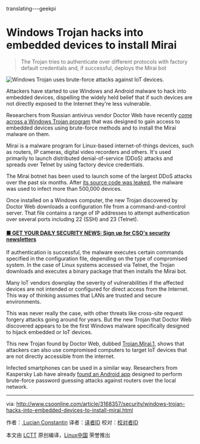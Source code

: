 translating---geekpi

Windows Trojan hacks into embedded devices to install Mirai
============================================================

> The Trojan tries to authenticate over different protocols with factory default credentials and, if successful, deploys the Mirai bot


 ![Windows Trojan uses brute-force attacks against IoT devices.](http://images.techhive.com/images/idgnsImport/2015/08/id-2956907-matrix-434036-100606417-large.jpg) 


Attackers have started to use Windows and Android malware to hack into embedded devices, dispelling the widely held belief that if such devices are not directly exposed to the Internet they're less vulnerable.

Researchers from Russian antivirus vendor Doctor Web have recently [come across a Windows Trojan program][21] that was designed to gain access to embedded devices using brute-force methods and to install the Mirai malware on them.

Mirai is a malware program for Linux-based internet-of-things devices, such as routers, IP cameras, digital video recorders and others. It's used primarily to launch distributed denial-of-service (DDoS) attacks and spreads over Telnet by using factory device credentials.

The Mirai botnet has been used to launch some of the largest DDoS attacks over the past six months. After [its source code was leaked][22], the malware was used to infect more than 500,000 devices.

Once installed on a Windows computer, the new Trojan discovered by Doctor Web downloads a configuration file from a command-and-control server. That file contains a range of IP addresses to attempt authentication over several ports including 22 (SSH) and 23 (Telnet).

#### [■ GET YOUR DAILY SECURITY NEWS: Sign up for CSO's security newsletters][11]


If authentication is successful, the malware executes certain commands specified in the configuration file, depending on the type of compromised system. In the case of Linux systems accessed via Telnet, the Trojan downloads and executes a binary package that then installs the Mirai bot.

Many IoT vendors downplay the severity of vulnerabilities if the affected devices are not intended or configured for direct access from the Internet. This way of thinking assumes that LANs are trusted and secure environments.

This was never really the case, with other threats like cross-site request forgery attacks going around for years. But the new Trojan that Doctor Web discovered appears to be the first Windows malware specifically designed to hijack embedded or IoT devices.

This new Trojan found by Doctor Web, dubbed [Trojan.Mirai.1][23], shows that attackers can also use compromised computers to target IoT devices that are not directly accessible from the internet.

Infected smartphones can be used in a similar way. Researchers from Kaspersky Lab have already [found an Android app][24] designed to perform brute-force password guessing attacks against routers over the local network.

--------------------------------------------------------------------------------

via: http://www.csoonline.com/article/3168357/security/windows-trojan-hacks-into-embedded-devices-to-install-mirai.html

作者：[ Lucian Constantin][a]
译者：[译者ID](https://github.com/译者ID)
校对：[校对者ID](https://github.com/校对者ID)

本文由 [LCTT](https://github.com/LCTT/TranslateProject) 原创编译，[Linux中国](https://linux.cn/) 荣誉推出

[a]:http://www.csoonline.com/author/Lucian-Constantin/
[1]:http://www.csoonline.com/article/3133744/internet-of-things/fasten-your-seatbelt-in-the-iot-cybersecurity-race.html
[2]:http://www.csoonline.com/article/3150881/internet-of-things/data-breaches-through-wearables-put-target-squarely-on-iot-in-2017.html
[3]:http://www.csoonline.com/article/3144197/security/upgraded-mirai-botnet-disrupts-deutsche-telekom-by-infecting-routers.html
[4]:http://www.csoonline.com/video/73795/security-sessions-the-csos-role-in-active-shooter-planning
[5]:http://www.idgnews.net/
[6]:http://www.csoonline.com/article/3133744/internet-of-things/fasten-your-seatbelt-in-the-iot-cybersecurity-race.html
[7]:http://www.csoonline.com/article/3150881/internet-of-things/data-breaches-through-wearables-put-target-squarely-on-iot-in-2017.html
[8]:http://www.csoonline.com/article/3144197/security/upgraded-mirai-botnet-disrupts-deutsche-telekom-by-infecting-routers.html
[9]:http://www.csoonline.com/video/73795/security-sessions-the-csos-role-in-active-shooter-planning
[10]:http://www.csoonline.com/video/73795/security-sessions-the-csos-role-in-active-shooter-planning
[11]:http://csoonline.com/newsletters/signup.html#tk.cso-infsb
[12]:http://www.csoonline.com/author/Lucian-Constantin/
[13]:https://twitter.com/intent/tweet?url=http%3A%2F%2Fwww.csoonline.com%2Farticle%2F3168357%2Fsecurity%2Fwindows-trojan-hacks-into-embedded-devices-to-install-mirai.html&via=csoonline&text=Windows+Trojan+hacks+into+embedded+devices+to+install+Mirai
[14]:https://www.facebook.com/sharer/sharer.php?u=http%3A%2F%2Fwww.csoonline.com%2Farticle%2F3168357%2Fsecurity%2Fwindows-trojan-hacks-into-embedded-devices-to-install-mirai.html
[15]:http://www.linkedin.com/shareArticle?url=http%3A%2F%2Fwww.csoonline.com%2Farticle%2F3168357%2Fsecurity%2Fwindows-trojan-hacks-into-embedded-devices-to-install-mirai.html&title=Windows+Trojan+hacks+into+embedded+devices+to+install+Mirai
[16]:https://plus.google.com/share?url=http%3A%2F%2Fwww.csoonline.com%2Farticle%2F3168357%2Fsecurity%2Fwindows-trojan-hacks-into-embedded-devices-to-install-mirai.html
[17]:http://reddit.com/submit?url=http%3A%2F%2Fwww.csoonline.com%2Farticle%2F3168357%2Fsecurity%2Fwindows-trojan-hacks-into-embedded-devices-to-install-mirai.html&title=Windows+Trojan+hacks+into+embedded+devices+to+install+Mirai
[18]:http://www.stumbleupon.com/submit?url=http%3A%2F%2Fwww.csoonline.com%2Farticle%2F3168357%2Fsecurity%2Fwindows-trojan-hacks-into-embedded-devices-to-install-mirai.html
[19]:http://www.csoonline.com/article/3168357/security/windows-trojan-hacks-into-embedded-devices-to-install-mirai.html#email
[20]:http://www.csoonline.com/author/Lucian-Constantin/
[21]:https://news.drweb.com/news/?i=11140&lng=en
[22]:http://www.computerworld.com/article/3132359/security/hackers-create-more-iot-botnets-with-mirai-source-code.html
[23]:https://vms.drweb.com/virus/?_is=1&i=14934685
[24]:https://securelist.com/blog/mobile/76969/switcher-android-joins-the-attack-the-router-club/
[25]:http://www.csoonline.com/author/Lucian-Constantin/
